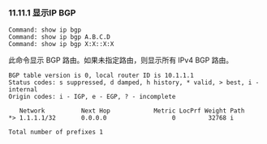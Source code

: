 ### 11.11.1 显示IP BGP

```shell
Command: show ip bgp
Command: show ip bgp A.B.C.D
Command: show ip bgp X:X::X:X
```

此命令显示 BGP 路由。如果未指定路由，则显示所有 IPv4 BGP 路由。

```shell
BGP table version is 0, local router ID is 10.1.1.1
Status codes: s suppressed, d damped, h history, * valid, > best, i - internal
Origin codes: i - IGP, e - EGP, ? - incomplete

   Network          Next Hop            Metric LocPrf Weight Path
*> 1.1.1.1/32       0.0.0.0                  0         32768 i

Total number of prefixes 1
```





